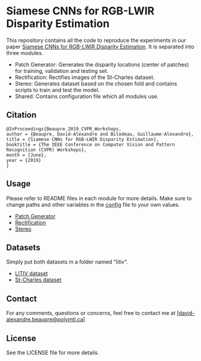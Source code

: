 # Siamese CNNs for RGB-LWIR Disparity Estimation
This repository contains all the code to reproduce the experiments in our paper [Siamese CNNs for RGB-LWIR Disparity Estimation](http://openaccess.thecvf.com/content_CVPRW_2019/papers/PBVS/Beaupre_Siamese_CNNs_for_RGB-LWIR_Disparity_Estimation_CVPRW_2019_paper.pdf). It is separated into three modules.

* Patch Generator: Generates the disparity locations (center of patches) for training, validation and testing set.
* Rectification: Rectifies images of the St-Charles dataset.
* Stereo: Generates dataset based on the chosen fold and contains scripts to train and test the model.
* Shared: Contains configuration file which all modules use.

## Citation
```
@InProceedings{Beaupre_2019_CVPR_Workshops,
author = {Beaupre, David-Alexandre and Bilodeau, Guillaume-Alexandre},
title = {Siamese CNNs for RGB-LWIR Disparity Estimation},
booktitle = {The IEEE Conference on Computer Vision and Pattern Recognition (CVPR) Workshops},
month = {June},
year = {2019}
}
```

## Usage
Please refer to README files in each module for more details. Make sure to change paths and other variables in the [config](./shared/config.yml) file to your own values.

* [Patch Generator](./patch_generator/)
* [Rectification](./rectification/)
* [Stereo](./stereo/)

## Datasets
Simply put both datasets in a folder named "litiv".

* [LITIV dataset](https://share.polymtl.ca/alfresco/service/api/path/content;cm:content/workspace/SpacesStore/Company%20Home/Sites/litiv-web/documentLibrary/Datasets/BilodeauetAlInfraredDataset.zip?a=true&guest=true)
* [St-Charles dataset]()

## Contact
For any comments, questions or concerns, feel free to contact me at [david-alexandre.beaupre@polymtl.ca]

## License
See the LICENSE file for more details.
